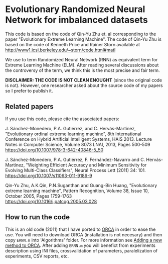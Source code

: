 # Evolutionary Randomized Neural Network for imbalanced datasets

This code is based on the code of Qin-Yu Zhu et. al corresponding to the paper "Evolutionary Extreme Learning Machine". The code of Qin-Yu Zhu is based on the code of Kenneth Price and Rainer Storn available at http://www1.icsi.berkeley.edu/~storn/code.html#matl

We use to term Randomized Neural Network (RNN) as equivalent term for Extreme Learning Machine (ELM). After reading several discussions about the controversy of the term, we think this is the most precise and fair term.

**DISCLAIMER: THE CODE IS NOT CLEAN ENOUGHT** (since the original code is not). However, one researcher asked about the source code of my papers so I prefer to publish it. 

## Related papers

If you use this code, please cite the associated papers: 

J. Sánchez-Monedero, P.A. Gutiérrez, and C. Hervás-Martínez, "Evolutionary ordinal extreme learning machine", 8th International Conference on Hybrid Artificial Intelligent Systems, HAIS 2013. Lecture Notes in Computer Science, Volume 8073 LNAI, 2013, Pages 500-509 https://doi.org/10.1007/978-3-642-40846-5_50

J. Sánchez-Monedero, P.A. Gutiérrez, F. Fernández-Navarro and C. Hervás-Martínez, "Weighting Efficient Accuracy and Minimum Sensitivity for Evolving Multi-Class Classifiers", Neural Process Lett (2011) 34: 101. https://doi.org/10.1007/s11063-011-9186-9

Qin-Yu Zhu, A.K.Qin, P.N.Suganthan and Guang-Bin Huang, "Evolutionary extreme learning machine", Pattern Recognition, Volume 38, Issue 10, October 2005, Pages 1759-1763 https://doi.org/10.1016/j.patcog.2005.03.028

## How to run the code

This is an old code (2011) that I have ported to [ORCA](https://github.com/ayrna/orca) in order to ease the use. You will need to download ORCA (installation is not necesary) and then copy `ERNN.m` into 'Algorithms' folder. For more information see [Adding a new method to ORCA](https://github.com/ayrna/orca/blob/master/doc/orca_addmethod.md). After adding `ERNN.m` you will benefict from experiments description using INI files, crossvalidation of parameters, paralelization of experiments, CSV reports, etc. 
